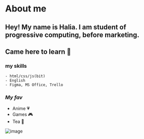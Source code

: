 # About me
## **Hey!** My name is Halia. I am student of progressive computing, before marketing. 
## Came here to learn :ghost: 
### my skills 
```
- html/css/js(bit)
- English
- Figma, MS Office, Trello
```
### *My fav*
* Anime :heartpulse:  
* Games :video_game:
* Tea :tea:

![image](https://user-images.githubusercontent.com/39649228/175053026-a0b15a19-93e5-4792-a882-12de0d13f1f7.png)

